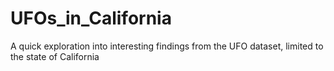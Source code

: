 # UFOs_in_California
A quick exploration into interesting findings from the UFO dataset, limited to the state of California
